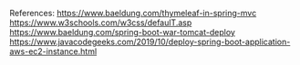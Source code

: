 References:
https://www.baeldung.com/thymeleaf-in-spring-mvc
https://www.w3schools.com/w3css/defaulT.asp
https://www.baeldung.com/spring-boot-war-tomcat-deploy
https://www.javacodegeeks.com/2019/10/deploy-spring-boot-application-aws-ec2-instance.html